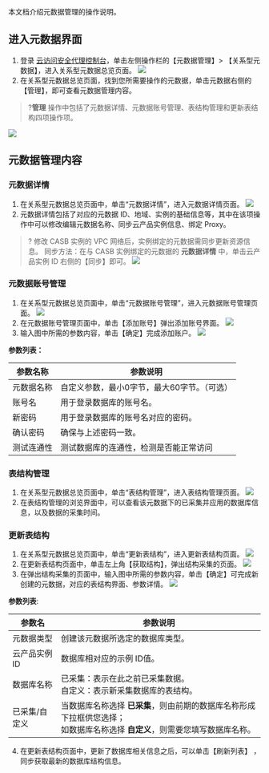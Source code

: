 本文档介绍元数据管理的操作说明。
## 进入元数据界面
1. 登录 [云访问安全代理控制台](https://console.cloud.tencent.com/casb)，单击左侧操作栏的【元数据管理】> 【关系型元数据】，进入关系型元数据总览页面。
![](https://main.qcloudimg.com/raw/35abfec3265505b16c6a242e4ab6bf48.png)
2. 在关系型元数据总览页面，找到您所需要操作的元数据，单击元数据右侧的【管理】，即可查看元数据管理内容。
> ?**管理** 操作中包括了元数据详情、元数据账号管理、表结构管理和更新表结构四项操作项。
> 
![](https://main.qcloudimg.com/raw/637c9ceb4a107049531b8e6ad2791ee0.png)

## 元数据管理内容
### 元数据详情
1. 在关系型元数据总览页面中，单击“元数据详情”，进入元数据详情页面。
![](https://main.qcloudimg.com/raw/fc2d57ea303948ddcdbb6f5fa7300f84.jpg)
2. 元数据详情包括了对应的元数据 ID、地域、实例的基础信息等，其中在该项操作中可以修改编辑元数据名称、同步云产品实例信息、绑定 Proxy。
>? 修改 CASB 实例的 VPC 网络后，实例绑定的元数据需同步更新资源信息。
>同步方法：在与 CASB 实例绑定的元数据的 **元数据详情** 中，单击云产品实例 ID 右侧的【同步】即可。
>![](https://main.qcloudimg.com/raw/605160b686b16668e2cd5694d2b3d421.png)

### 元数据账号管理
1. 在关系型元数据总览页面中，单击“元数据账号管理”，进入元数据账号管理页面。
![](https://main.qcloudimg.com/raw/fa5a762a52b7eba61d1c6be9f8858ea6.jpg)
2. 在元数据账号管理页面中，单击【添加账号】弹出添加账号界面。
![](https://main.qcloudimg.com/raw/22a8ebb0275682f594d9eadcad77a96c.jpg)
3. 输入图中所需的参数内容，单击【确定】完成添加账户。
![](https://main.qcloudimg.com/raw/8fc63621f4d154c98c408bc1b7cdd581.jpg)

**参数列表：**

| 参数名称   | 参数说明                               |
| ---------- | -------------------------------------- |
| 元数据名称 | 自定义参数，最小0字节，最大60字节。（可选）              |
| 账号名     | 用于登录数据库的账号名。               |
| 新密码     | 用于登录数据库的账号名对应的密码。     |
| 确认密码   | 确保与上述密码一致。                   |
| 测试连通性 | 测试数据库的连通性，检测是否能正常访问 |

### 表结构管理
1. 在关系型元数据总览页面中，单击“表结构管理”，进入表结构管理页面。
![](https://main.qcloudimg.com/raw/e365dd00646b4c03d113889fd5f71993.jpg)
2. 在表结构管理的浏览界面中，可以查看该元数据下的已采集并应用的数据库信息，以及数据的采集时间。

[](id:GXBJG)
### 更新表结构
1. 在关系型元数据总览页面中，单击“更新表结构”，进入更新表结构页面。
![](https://main.qcloudimg.com/raw/aa8e9407e57a13d26a983359c8ea9593.jpg)
2. 在更新表结构页面中，单击左上角【获取结构】，弹出结构采集的页面。
![](https://main.qcloudimg.com/raw/22e0645acca7efb292cc436a541a3906.jpg)
3. 在弹出结构采集的页面中，输入图中所需的参数内容，单击【确定】可完成新创建的元数据，对应的表结构界面、参数详情。
![](https://main.qcloudimg.com/raw/1f728f71e66d7d14c23a1175041d7860.jpg)

**参数列表**:

| 参数名        | 参数说明                                                     |
| ------------- | ------------------------------------------------------------ |
| 元数据类型    | 创建该元数据所选定的数据库类型。                             |
| 云产品实例 ID  | 数据库相对应的示例 ID值。                                     |
| 数据库名称    | 已采集：表示在此之前已采集数据。<br>自定义：表示新采集数据库的表结构。 |
| 已采集/自定义 | 当数据库名称选择 **已采集**，则由前期的数据库名称形成下拉框供您选择；<br>如数据库名称选择 **自定义**，则需要您填写数据库名称。 |

4. 在更新表结构页面中，更新了数据库相关信息之后，可以单击【刷新列表】 ，同步获取最新的数据库结构信息。
